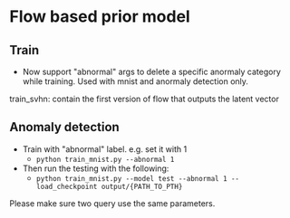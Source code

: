 # Flow based prior model 

## Train 

- Now support "abnormal" args to delete a specific anormaly category while training. Used with mnist and anormaly detection only.

train_svhn: contain the first version of flow that outputs the latent vector

## Anomaly detection 

- Train with "abnormal" label. e.g. set it with 1
    - `python train_mnist.py --abnormal 1`
- Then run the testing with the following:
    - `python train_mnist.py --model test --abnormal 1 --load_checkpoint output/{PATH_TO_PTH}`

Please make sure two query use the same parameters. 



